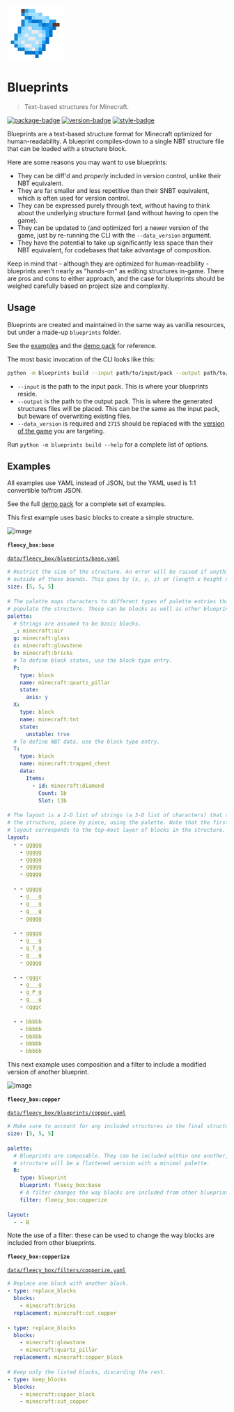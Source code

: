 ![logo]

# Blueprints

> Text-based structures for Minecraft.

[![package-badge]](https://pypi.python.org/pypi/blueprints/)
[![version-badge]](https://pypi.python.org/pypi/blueprints/)
[![style-badge]](https://github.com/ambv/black)

Blueprints are a text-based structure format for Minecraft optimized for human-readability. A blueprint compiles-down to a single NBT structure file that can be loaded with a structure block.

Here are some reasons you may want to use blueprints:

- They can be diff'd and _properly_ included in version control, unlike their NBT equivalent.
- They are far smaller and less repetitive than their SNBT equivalent, which is often used for version control.
- They can be expressed purely through text, without having to think about the underlying structure format (and without having to open the game).
- They can be updated to (and optimized for) a newer version of the game, just by re-running the CLI with the `--data_version` argument.
- They have the potential to take up significantly less space than their NBT equivalent, for codebases that take advantage of composition.

Keep in mind that - although they are optimized for human-readbility - blueprints aren't nearly as "hands-on" as editing structures in-game. There are pros and cons to either approach, and the case for blueprints should be weighed carefully based on project size and complexity.

## Usage

Blueprints are created and maintained in the same way as vanilla resources, but under a made-up `blueprints` folder.

See the [examples](#examples) and the [demo pack](https://github.com/Arcensoth/blueprints/tree/main/tests/datapacks/demo-datapack/data) for reference.

The most basic invocation of the CLI looks like this:

```bash
python -m blueprints build --input path/to/input/pack --output path/to/output/pack --data_version 2715
```

- `--input` is the path to the input pack. This is where your blueprints reside.
- `--output` is the path to the output pack. This is where the generated structures files will be placed. This can be the same as the input pack, but beware of overwriting existing files.
- `--data_version` is required and `2715` should be replaced with the [version of the game](https://minecraft.fandom.com/wiki/Data_version#List_of_data_versions) you are targeting.

Run `python -m blueprints build --help` for a complete list of options.

## Examples

All examples use YAML instead of JSON, but the YAML used is 1:1 convertible to/from JSON.

See the full [demo pack](https://github.com/Arcensoth/blueprints/tree/main/tests/datapacks/demo-datapack/data) for a complete set of examples.

This first example uses basic blocks to create a simple structure.

![image](https://user-images.githubusercontent.com/1885643/118862799-20da5f80-b8ac-11eb-9ad3-23b50f251e32.png)

**`fleecy_box:base`**

[`data/fleecy_box/blueprints/base.yaml`](https://github.com/Arcensoth/blueprints/blob/main/tests/datapacks/demo-datapack/data/fleecy_box/blueprints/base.yaml)

```yaml
# Restrict the size of the structure. An error will be raised if anything extends
# outside of these bounds. This goes by (x, y, z) or (length x height x width).
size: [5, 5, 5]

# The palette maps characters to different types of palette entries that describe how to
# populate the structure. These can be blocks as well as other blueprints.
palette:
  # Strings are assumed to be basic blocks.
  _: minecraft:air
  g: minecraft:glass
  c: minecraft:glowstone
  b: minecraft:bricks
  # To define block states, use the block type entry.
  P:
    type: block
    name: minecraft:quartz_pillar
    state:
      axis: y
  X:
    type: block
    name: minecraft:tnt
    state:
      unstable: true
  # To define NBT data, use the block type entry.
  T:
    type: block
    name: minecraft:trapped_chest
    data:
      Items:
        - id: minecraft:diamond
          Count: 1b
          Slot: 13b

# The layout is a 2-D list of strings (a 3-D list of characters) that says how to build
# the structure, piece by piece, using the palette. Note that the first section of the
# layout corresponds to the top-most layer of blocks in the structure.
layout:
  - - ggggg
    - ggggg
    - ggggg
    - ggggg
    - ggggg

  - - ggggg
    - g___g
    - g___g
    - g___g
    - ggggg

  - - ggggg
    - g___g
    - g_T_g
    - g___g
    - ggggg

  - - cgggc
    - g___g
    - g_P_g
    - g___g
    - cgggc

  - - bbbbb
    - bbbbb
    - bbXbb
    - bbbbb
    - bbbbb
```

This next example uses composition and a filter to include a modified version of another blueprint.

![image](https://user-images.githubusercontent.com/1885643/118862891-3c456a80-b8ac-11eb-94a7-763484c12069.png)

**`fleecy_box:copper`**

[`data/fleecy_box/blueprints/copper.yaml`](https://github.com/Arcensoth/blueprints/blob/main/tests/datapacks/demo-datapack/data/fleecy_box/blueprints/copper.yaml)

```yaml
# Make sure to account for any included structures in the final structure.
size: [5, 5, 5]

palette:
  # Blueprints are composable. They can be included within one another, and the final
  # structure will be a flattened version with a minimal palette.
  B:
    type: blueprint
    blueprint: fleecy_box:base
    # A filter changes the way blocks are included from other blueprints.
    filter: fleecy_box:copperize

layout:
  - - B
```

Note the use of a filter: these can be used to change the way blocks are included from other blueprints.

**`fleecy_box:copperize`**

[`data/fleecy_box/filters/copperize.yaml`](https://github.com/Arcensoth/blueprints/blob/main/tests/datapacks/demo-datapack/data/fleecy_box/filters/copperize.yaml)

```yaml
# Replace one block with another block.
- type: replace_blocks
  blocks:
    - minecraft:bricks
  replacement: minecraft:cut_copper

- type: replace_blocks
  blocks:
    - minecraft:glowstone
    - minecraft:quartz_pillar
  replacement: minecraft:copper_block

# Keep only the listed blocks, discarding the rest.
- type: keep_blocks
  blocks:
    - minecraft:copper_block
    - minecraft:cut_copper
```

[logo]: ./logo.png
[package-badge]: https://img.shields.io/pypi/v/blueprints.svg
[version-badge]: https://img.shields.io/pypi/pyversions/blueprints.svg
[style-badge]: https://img.shields.io/badge/code%20style-black-000000.svg
